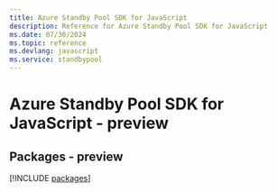 ```yaml
---
title: Azure Standby Pool SDK for JavaScript
description: Reference for Azure Standby Pool SDK for JavaScript
ms.date: 07/30/2024
ms.topic: reference
ms.devlang: javascript
ms.service: standbypool
---
```

# Azure Standby Pool SDK for JavaScript - preview
## Packages - preview
[!INCLUDE [packages](standby-pool-index.md)]